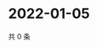 # 2022-01-05

共 0 条

<!-- BEGIN WEIBO -->
<!-- 最后更新时间 Wed Jan 05 2022 11:13:18 GMT+0800 (China Standard Time) -->

<!-- END WEIBO -->
